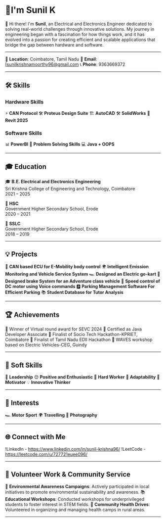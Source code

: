 # 🌟I'm Sunil K 

👋 Hi there! I'm **Sunil**, an Electrical and Electronics Engineer dedicated to solving real-world challenges through innovative solutions. My journey in engineering began with a fascination for how things work, and it has evolved into a passion for creating efficient and scalable applications that bridge the gap between hardware and software.

---
📍 **Location**: Coimbatore, Tamil Nadu
📧 **Email**: [sunilkrishnamoorthy96@gmail.com
📞 **Phone**: 9363669372

---

## 🛠️ Skills

### Hardware Skills
⚡ **CAN Protocol**
🛠️ **Proteus Design Suite**
🏗️ **AutoCAD**
🛠️ **SolidWorks**
🏢 **Revit 2025**

### Software Skills
📊 **PowerBI**
🧩 **Problem Solving Skills**
💻 **Java + OOPS**

---

## 🎓 Education

🎓 **B.E. Electrical and Electronics Engineering**  
  Sri Krishna College of Engineering and Technology, Coimbatore  
  2021 – 2025

🏫 **HSC**  
  Government Higher Secondary School, Erode  
  2020 – 2021

🏫 **SSLC**  
  Government Higher Secondary School, Erode  
  2018 – 2019

---

## 💡 Projects

🚗 **CAN based ECU for E-Mobility body control**
🌍 **Intelligent Emission Monitoring and Vehicle Service System**
🏎️ **Designed an Electric go-kart**
🚙 **Designed brake System for an Adventure class vehicle**
🎤 **Speed control of DC motor using Voice commands**
🅿️ **Parking Management Software For Efficient Parking**
📚 **Student Database for Tutor Analysis**

---

## 🏆 Achievements

🥇 Winner of Virtual round award for SEVC 2024
📜 Certified as Java Developer Associate
🏅 Finalist of Socio Tech Hackathon-KPRIET, Coimbatore
🏅 Finalist of Tamil Nadu EDII Hackathon
🌟 WAVES workshop based on Electric Vehicles-CEG, Guindy

---

## 🌟 Soft Skills

🧠 **Leadership**
😊 **Positive and Enthusiastic**
💪 **Hard Worker**
🌱 **Adaptability**
🎯 **Motivator**
💡 **Innovative Thinker**

---

## 🎯 Interests

🏎️ **Motor Sport**
🌍 **Travelling**
📸 **Photography**

---

## 🌐 Connect with Me

!LinkedIn - https://www.linkedin.com/in/sunil-krishna96/
!LeetCode - https://leetcode.com/u/727721euee096/

---

## 🤝 Volunteer Work & Community Service

🌱 **Environmental Awareness Campaigns**: Actively participated in local initiatives to promote environmental sustainability and awareness.
📚 **Educational Workshops**: Conducted workshops for underprivileged students to foster interest in STEM fields.
🏥 **Community Health Drives**: Volunteered in organizing and managing health camps in rural areas.

---
